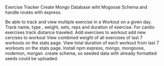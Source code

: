 Exercise Tracker
Create Mongo Database wiht Mogoose Schema and handle routes with express.

Be able to track and view multiple exercise in a Workout on a given day.
Track name, type , weight, sets, reps and duration of exercise.
For cardio exercises track distance traveled.
Add exercises to workout
add new cercises to workout
 View combined weight of all exercises of last 7 workouts on the stats page.
 View total duration of each workout from  last 7 workouts on the stats page.
 Install npm express, mongo, mongoose, nodemon, morgan.
 create schema, so seeded data with already formatted seeds could be uploaded.